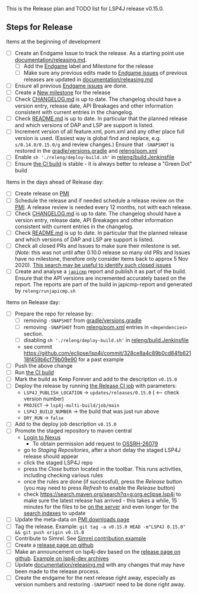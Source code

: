 This is the Release plan and TODO list for LSP4J release v0.15.0.

## Steps for Release

Items at the beginning of development

- [ ] Create an Endgame Issue to track the release. As a starting point use [documentation/releasing.md](https://github.com/eclipse/lsp4j/blob/main/documentation/releasing.md).
    - [ ] Add the [Endgame](https://github.com/eclipse/lsp4j/labels/endgame) label and Milestone for the release
    - [ ] Make sure any previous edits made to [Endgame issues](https://github.com/eclipse/lsp4j/labels/endgame) of previous releases are updated in [documentation/releasing.md](https://github.com/eclipse/lsp4j/blob/main/documentation/releasing.md)
- [ ] Ensure all previous [Endgame issues](https://github.com/eclipse/lsp4j/labels/endgame) are done.
- [ ] Create a [New milestone](https://github.com/eclipse/lsp4j/milestones/new) for the release
- [ ] Check [CHANGELOG.md](https://github.com/eclipse/lsp4j/blob/main/CHANGELOG.md) is up to date. The changelog should have a version entry, release date, API Breakages and other information consistent with current entries in the changelog.
- [ ] Check [README.md](https://github.com/eclipse/lsp4j/blob/main/README.md) is up to date. In particular that the planned release and which versions of DAP and LSP are support is listed.
- [ ] Increment version of all feature.xml, pom.xml and any other place full version is used. (Easiest way is global find and replace, e.g. `s/0.14.0/0.15.0/g` and review changes.) Ensure that `-SNAPSHOT` is restored in the [gradle/versions.gradle](https://github.com/eclipse/lsp4j/blob/main/gradle/versions.gradle) and  [releng/pom.xml](https://github.com/eclipse/lsp4j/blob/main/releng/pom.xml)
- [ ] Enable `sh './releng/deploy-build.sh'` in [releng/build.Jenkinsfile](https://github.com/eclipse/lsp4j/blob/main/releng/build.Jenkinsfile) 
- [ ] Ensure [the CI build](https://ci.eclipse.org/lsp4j/job/lsp4j-multi-build/job/main/) is stable - it is always better to release a "Green Dot" build

Items in the days ahead of Release day:

- [ ] Create release on [PMI](https://projects.eclipse.org/projects/technology.lsp4j)
- [ ] Schedule the release and if needed schedule a release review on the [PMI](https://projects.eclipse.org/projects/technology.lsp4j). A release review is needed every 12 months, not with each release.
- [ ] Check [CHANGELOG.md](https://github.com/eclipse/lsp4j/blob/main/CHANGELOG.md) is up to date. The changelog should have a version entry, release date, API Breakages and other information consistent with current entries in the changelog.
- [ ] Check [README.md](https://github.com/eclipse/lsp4j/blob/main/README.md) is up to date. In particular that the planned release and which versions of DAP and LSP are support is listed.
- [ ] Check all closed PRs and Issues to make sure their milestone is set. (*Note:* this was not until after 0.10.0 release so many old PRs and Issues have no milestone, therefore only consider items back to approx 5 Nov 2020). [This search may be useful to identify such closed issues](https://github.com/eclipse/lsp4j/issues?q=is%3Aclosed+no%3Amilestone+updated%3A%3E%3D2020-11-06)
- [ ] Create and analyse a [`japicmp`](https://siom79.github.io/japicmp/) report and publish it as part of the build. Ensure that the API versions are incremented accurately based on the report. The reports are part of the build in japicmp-report and generated by `releng/runjapicmp.sh`

Items on Release day:

- [ ] Prepare the repo for release by:
    - [ ] removing `-SNAPSHOT` from [gradle/versions.gradle](https://github.com/eclipse/lsp4j/blob/main/gradle/versions.gradle)
    - [ ] removing `-SNAPSHOT` from [releng/pom.xml](https://github.com/eclipse/lsp4j/blob/main/releng/pom.xml) entries in `<dependencies>` section.
    - [ ] disabling `sh './releng/deploy-build.sh'` in [releng/build.Jenkinsfile](https://github.com/eclipse/lsp4j/blob/main/releng/build.Jenkinsfile) 
    - see commit https://github.com/eclipse/lsp4j/commit/328ce8a4c89b0cd84fb62118f459b6cf79b09e90 for a past example
- [ ] Push the above change
- [ ] Run [the CI build](https://ci.eclipse.org/lsp4j/job/lsp4j-multi-build/job/main/)
- [ ] Mark the build as Keep Forever and add to the description `v0.15.0`
- [ ] Deploy the release by running [the Release CI job](https://ci.eclipse.org/lsp4j/job/lsp4j-release-eclipse) with parameters:
    - `LSP4J_PUBLISH_LOCATION` -> `updates/releases/0.15.0` ( <-- check version number)
    - `PROJECT` -> `lsp4j-multi-build/job/main`
    - `LSP4J_BUILD_NUMBER` -> the build that was just run above
    - `DRY_RUN` -> `false`
- [ ] Add to the deploy job description `v0.15.0`
- [ ] Promote the staged repository to maven central
    - [Login to Nexus](https://oss.sonatype.org/#stagingRepositories)
        - To obtain permission add request to [OSSRH-26079](https://issues.sonatype.org/browse/OSSRH-26079)
    - go to *Staging Repositories*, after a short delay the staged LSP4J release should appear
    - click the staged LSP4J repo
    - press the *Close* button located in the toolbar. This runs activities, including checking various rules
    - once the rules are done (if successful), press the *Release* button (you may need to press *Refresh* to enable the *Release* button)
    - check https://search.maven.org/search?q=g:org.eclipse.lsp4j to make sure the latest release has arrived - this takes a while, 15 minutes for the files to be [on the server](https://repo1.maven.org/maven2/org/eclipse/lsp4j/) and even longer for the [search indexes](https://search.maven.org/search?q=g:org.eclipse.lsp4j) to update
- [ ] Update the meta-data on [PMI downloads page](https://projects.eclipse.org/projects/technology.lsp4j/downloads)
- [ ] Tag the release. Example: `git tag -a v0.15.0 HEAD -m"LSP4J 0.15.0" && git push origin v0.15.0`
- [ ] Contribute to Simrel. See [Simrel contribution example](https://git.eclipse.org/r/#/c/158624/)
- [ ] Create a [release page on github](https://github.com/eclipse/lsp4j/releases/new)
- [ ] Make an announcement on lsp4j-dev based on the [release page on github](https://github.com/eclipse/lsp4j/releases/tag/v0.15.0). [Example on lsp4j-dev archives](https://www.eclipse.org/lists/lsp4j-dev/msg00063.html)
- [ ] Update [documentation/releasing.md](https://github.com/eclipse/lsp4j/blob/main/documentation/releasing.md) with any changes that may have been made to the release process.
- [ ] Create the endgame for the next release right away, especially as version numbers and restoring `-SNAPSHOT` need to be done right away.
